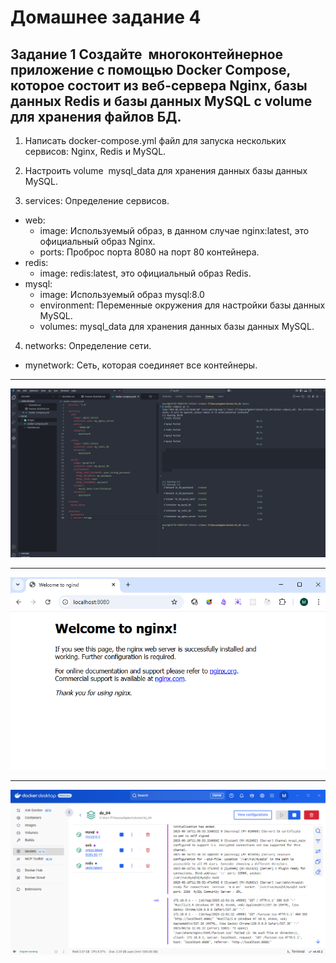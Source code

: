 # Домашнее задание 4

## Задание 1 Создайте  многоконтейнерное приложение с помощью Docker Compose, которое состоит из веб-сервера Nginx, базы данных Redis и базы данных MySQL с volume для хранения файлов БД.

1. Написать docker-compose.yml файл для запуска нескольких сервисов: Nginx, Redis и MySQL.
    
2. Настроить volume  mysql_data для хранения данных базы данных MySQL.
    
3. services: Определение сервисов.
- web:
    - image: Используемый образ, в данном случае nginx:latest, это официальный образ Nginx.
    - ports: Проброс порта 8080 на порт 80 контейнера.
- redis:
    - image: redis:latest, это официальный образ Redis.
- mysql:
    - image: Используемый образ mysql:8.0
    - environment: Переменные окружения для настройки базы данных MySQL.
    - volumes: mysql_data для хранения данных базы данных MySQL.

4. networks: Определение сети.
- mynetwork: Сеть, которая соединяет все контейнеры. 


---

![скриншот](./images/img01.png)

---

![скриншот](./images/img02.png)

---

![скриншот](./images/img03.png)
